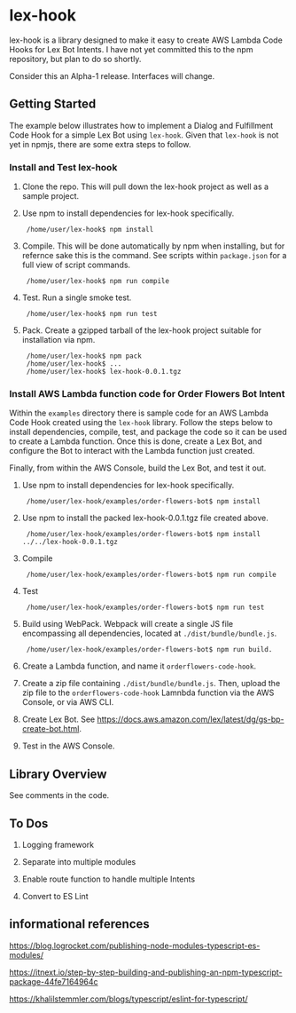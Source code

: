 # lex-hook

lex-hook is a library designed to make it easy to create AWS Lambda Code Hooks for Lex Bot Intents.  I have not yet committed this
to the npm repository, but plan to do so shortly.

Consider this an Alpha-1 release.  Interfaces will change.


## Getting Started

The example below illustrates how to implement a Dialog and Fulfillment Code Hook for a simple Lex Bot using <code>lex-hook</code>.  Given that <code>lex-hook</code> is not yet in npmjs, there are some extra steps to follow.  


### Install and Test lex-hook

1) Clone the repo. This will pull down the lex-hook project as well as a sample project.

2) Use npm to install dependencies for lex-hook specifically.

        /home/user/lex-hook$ npm install

3) Compile. This will be done automatically by npm when installing, but for refernce sake this is the command.  See scripts within
<code>package.json</code> for a full view of script commands. 

        /home/user/lex-hook$ npm run compile

4) Test.  Run a single smoke test.

        /home/user/lex-hook$ npm run test

5) Pack.  Create a gzipped tarball of the lex-hook project suitable for installation via npm.

        /home/user/lex-hook$ npm pack
        /home/user/lex-hook$ ...
        /home/user/lex-hook$ lex-hook-0.0.1.tgz


### Install  AWS Lambda function code for Order Flowers Bot Intent

Within the <code>examples</code> directory there is sample code for an AWS Lambda Code Hook created using the <code>lex-hook</code>
library.  Follow the steps below to install dependencies, compile, test, and package the code so it can be used to create
a Lambda function.  Once this is done, create a Lex Bot, and configure the Bot to interact with the Lambda function just created. 

Finally, from within the AWS Console, build the Lex Bot, and test it out.
 

1) Use npm to install dependencies for lex-hook specifically.

        /home/user/lex-hook/examples/order-flowers-bot$ npm install

2) Use npm to install the packed lex-hook-0.0.1.tgz file created above.

        /home/user/lex-hook/examples/order-flowers-bot$ npm install ../../lex-hook-0.0.1.tgz

3) Compile

        /home/user/lex-hook/examples/order-flowers-bot$ npm run compile

4) Test

        /home/user/lex-hook/examples/order-flowers-bot$ npm run test

5) Build using WebPack.  Webpack will create a single JS file encompassing all dependencies, located at <code>./dist/bundle/bundle.js</code>.

        /home/user/lex-hook/examples/order-flowers-bot$ npm run build.

6) Create a Lambda function, and name it <code>orderflowers-code-hook</code>. 

7) Create a zip file containing <code>./dist/bundle/bundle.js</code>.  Then, upload the zip file to the <code>orderflowers-code-hook</code> Lamnbda function via the AWS Console, or via AWS CLI.

8) Create Lex Bot.  See https://docs.aws.amazon.com/lex/latest/dg/gs-bp-create-bot.html. 

9) Test in the AWS Console.


## Library Overview

See comments in the code.


## To Dos

1) Logging framework

2) Separate into multiple modules

3) Enable route function to handle multiple Intents

4) Convert to ES Lint


## informational references

https://blog.logrocket.com/publishing-node-modules-typescript-es-modules/

https://itnext.io/step-by-step-building-and-publishing-an-npm-typescript-package-44fe7164964c

https://khalilstemmler.com/blogs/typescript/eslint-for-typescript/

